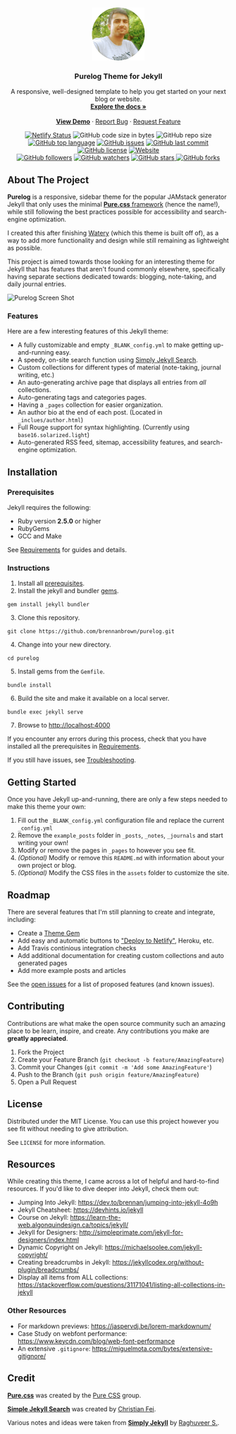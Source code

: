 <!-- PROJECT LOGO -->
<br />
<p align="center">
  <a href="https://github.com/brennanbrown/purelog">
    <img src="/assets/self.png" alt="Logo" width="120" height="120">
  </a>

  <h3 align="center">Purelog Theme for Jekyll</h3>

  <p align="center">
    A responsive, well-designed template to help you get started on your next blog or website.
    <br />
    <a href="https://github.com/brennanbrown/purelog"><strong>Explore the docs »</strong></a>
    <br />
    <br />
    <strong><a href="https://purelog.netlify.app">View Demo</a></strong>
    ·
    <a href="https://github.com/brennanbrown/purelog/issues">Report Bug</a>
    ·
    <a href="https://github.com/brennanbrown/purelog/issues">Request Feature</a>
  </p>
</p>

<!-- BADGES -->
<p align="center">
<a href="https://app.netlify.com/sites/purelog/deploys"><img src="https://api.netlify.com/api/v1/badges/062e333f-9e9d-440d-9b40-16d11959793d/deploy-status" alt="Netlify Status"></a>
<img alt="GitHub code size in bytes" src="https://img.shields.io/github/languages/code-size/brennanbrown/purelog"> 
<img alt="GitHub repo size" src="https://img.shields.io/github/repo-size/brennanbrown/purelog"> 
<a href="https://github.com/brennanbrown/purelog/search?l=html"><img alt="GitHub top language" src="https://img.shields.io/github/languages/top/brennanbrown/purelog"></a>
<a href="https://github.com/brennanbrown/purelog/issues"><img alt="GitHub issues" src="https://img.shields.io/github/issues/brennanbrown/purelog"></a> 
<a href="https://github.com/brennanbrown/purelog/commits/main"><img alt="GitHub last commit" src="https://img.shields.io/github/last-commit/brennanbrown/purelog"></a>
<a href="https://github.com/brennanbrown/purelog/blob/main/LICENSE"><img alt="GitHub license" src="https://img.shields.io/github/license/brennanbrown/purelog"></a> 
<a href="https://purelog.netlify.app"><img alt="Website" src="https://img.shields.io/website?down_color=red&down_message=Offline%21&label=Status&up_color=darkgreen&up_message=Online%21&url=https%3A%2F%2Fpurelog.netlify.app"></a>
<br />
<a href="https://github.com/brennanbrown?tab=followers"><img alt="GitHub followers" src="https://img.shields.io/github/followers/brennanbrown?label=Follow%20Me%21&style=social"></a>
<a href="https://github.com/brennanbrown/purelog/watchers"><img alt="GitHub watchers" src="https://img.shields.io/github/watchers/brennanbrown/purelog?label=Watch%21&style=social"></a>
<a href="https://github.com/brennanbrown/purelog/stargazers"><img alt="GitHub stars" src="https://img.shields.io/github/stars/brennanbrown/purelog?label=Star%21&style=social"> </a>
<a href="https://github.com/brennanbrown/purelog/network/members"><img alt="GitHub forks"src="https://img.shields.io/github/forks/brennanbrown/purelog?label=Fork%21&style=social"></a>
</p>

<!-- ABOUT THE PROJECT -->

## About The Project

**Purelog** is a responsive, sidebar theme for the popular JAMstack generator Jekyll that only uses the minimal [**Pure.css** framework](https://github.com/pure-css/pure) (hence the name!), while still following the best practices possible for accessibility and search-engine optimization.

I created this after finishing [Watery](https://github.com/brennanbrown/watery) (which this theme is built off of), as a way to add more functionality and design while still remaining as lightweight as possible.

This project is aimed towards those looking for an interesting theme for Jekyll that has features that aren't found commonly elsewhere, specifically having separate sections dedicated towards: blogging, note-taking, and daily journal entries.

![Purelog Screen Shot](https://i.postimg.cc/NfxJvZgx/purelog2.png)

### Features

Here are a few interesting features of this Jekyll theme:

- A fully customizable and empty `_BLANK_config.yml` to make getting up-and-running easy.
- A speedy, on-site search function using [Simply Jekyll Search](https://github.com/christian-fei/Simple-Jekyll-Search).
- Custom collections for different types of material (note-taking, journal writing, etc.)
- An auto-generating archive page that displays all entries from _all_ collections.
- Auto-generating tags and categories pages.
- Having a `_pages` collection for easier organization.
- An author bio at the end of each post. (Located in `_inclues/author.html`)
- Full Rouge support for syntax highlighting. (Currently using `base16.solarized.light`)
- Auto-generated RSS feed, sitemap, accessibility features, and search-engine optimization.

## Installation

### Prerequisites

Jekyll requires the following:

- Ruby version **2.5.0** or higher
- RubyGems
- GCC and Make

See [Requirements](https://jekyllrb.com/docs/installation/#requirements) for guides and details.

### Instructions

1. Install all [prerequisites](https://jekyllrb.com/docs/installation/).
2. Install the jekyll and bundler [gems](https://jekyllrb.com/docs/ruby-101/#gems).

```
gem install jekyll bundler
```

3. Clone this repository.

```
git clone https://github.com/brennanbrown/purelog.git
```

4. Change into your new directory.

```
cd purelog
```

5. Install gems from the `Gemfile`.

```
bundle install
```

6. Build the site and make it available on a local server.

```
bundle exec jekyll serve
```

7. Browse to [http://localhost:4000](http://localhost:4000)

If you encounter any errors during this process, check that you have installed all the prerequisites in [Requirements](https://jekyllrb.com/docs/installation/#requirements).

If you still have issues, see [Troubleshooting](https://jekyllrb.com/docs/troubleshooting/#configuration-problems).

## Getting Started

Once you have Jekyll up-and-running, there are only a few steps needed to make this theme your own:

1. Fill out the `_BLANK_config.yml` configuration file and replace the current `_config.yml`
2. Remove the `example_posts` folder in `_posts`, `_notes`, `_journals` and start writing your own!
3. Modify or remove the pages in `_pages` to however you see fit.
4. _(Optional)_ Modify or remove this `README.md` with information about your own project or blog.
5. _(Optional)_ Modify the CSS files in the `assets` folder to customize the site.

<!-- ROADMAP -->

## Roadmap

There are several features that I'm still planning to create and integrate, including:

- Create a [Theme Gem](https://jekyllrb.com/docs/themes/#publishing-your-theme)
- Add easy and automatic buttons to ["Deploy to Netlify"](https://docs.netlify.com/site-deploys/create-deploys/#deploy-to-netlify-button), Heroku, etc.
- Add Travis continious integration checks
- Add additional documentation for creating custom collections and auto generated pages
- Add more example posts and articles

See the [open issues](https://github.com/othneildrew/Best-README-Template/issues) for a list of proposed features (and known issues).

<!-- CONTRIBUTING -->

## Contributing

Contributions are what make the open source community such an amazing place to be learn, inspire, and create. Any contributions you make are **greatly appreciated**.

1. Fork the Project
2. Create your Feature Branch (`git checkout -b feature/AmazingFeature`)
3. Commit your Changes (`git commit -m 'Add some AmazingFeature'`)
4. Push to the Branch (`git push origin feature/AmazingFeature`)
5. Open a Pull Request

<!-- LICENSE -->

## License

Distributed under the MIT License. You can use this project however you see fit without needing to give attribution.

See `LICENSE` for more information.

## Resources

While creating this theme, I came across a lot of helpful and hard-to-find resources. If you'd like to dive deeper into Jekyll, check them out:

- Jumping Into Jekyll: https://dev.to/brennan/jumping-into-jekyll-4o9h
- Jekyll Cheatsheet: https://devhints.io/jekyll
- Course on Jekyll: https://learn-the-web.algonquindesign.ca/topics/jekyll/
- Jekyll for Designers: http://simpleprimate.com/jekyll-for-designers/index.html
- Dynamic Copyright on Jekyll: https://michaelsoolee.com/jekyll-copyright/
- Creating breadcrumbs in Jekyll: https://jekyllcodex.org/without-plugin/breadcrumbs/
- Display all items from ALL collections: https://stackoverflow.com/questions/31171041/listing-all-collections-in-jekyll

### Other Resources

- For markdown previews: https://jaspervdj.be/lorem-markdownum/
- Case Study on webfont performance: https://www.keycdn.com/blog/web-font-performance
- An extensive `.gitignore`: https://miguelmota.com/bytes/extensive-gitignore/

## Credit

[**Pure.css**](https://purecss.io/) was created by the [Pure CSS](https://github.com/pure-css) group.

[**Simple Jekyll Search**](https://github.com/christian-fei/Simple-Jekyll-Search) was created by [Christian Fei](https://github.com/christian-fei).

Various notes and ideas were taken from [**Simply Jekyll**](https://github.com/raghuveerdotnet/simply-jekyll) by [Raghuveer S.](https://github.com/raghuveerdotnet).
